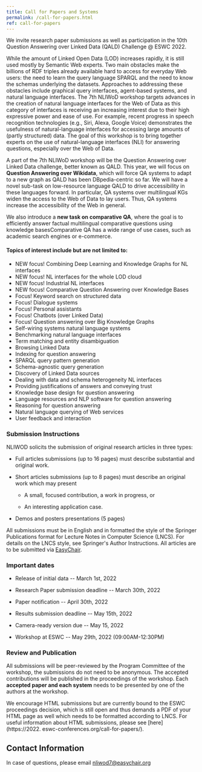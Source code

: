 ```yaml
---
title: Call for Papers and Systems
permalink: /call-for-papers.html
ref: call-for-papers
---
```

We invite research paper submissions as well as participation in the 10th Question Answering over Linked Data (QALD) Challenge @ ESWC 2022.

While the amount of Linked Open Data (LOD) increases rapidly, it is still used mostly by Semantic Web experts. Two main obstacles make the billions of RDF triples already available hard to access for everyday Web users: the need to learn the query language SPARQL and the need to know the schemas underlying the datasets. Approaches to addressing these obstacles include graphical query interfaces, agent-based systems, and natural language interfaces. The 7th NLIWoD workshop targets advances in the creation of natural language interfaces for the Web of Data as this category of interfaces is receiving an increasing interest due to their high expressive power and ease of use. For example, recent progress in speech recognition technologies (e.g., Siri, Alexa, Google Voice) demonstrates the usefulness of natural-language interfaces for accessing large amounts of (partly structured) data. The goal of this workshop is to bring together experts on the use of natural-language interfaces (NLI) for answering questions, especially over the Web of Data.

A part of the 7th NLIWoD workshop will be the Question Answering over Linked Data challenge, better known as QALD. This year, we will focus on **Question Answering over Wikidata**, which will force QA systems to adapt to a new graph as QALD has been DBpedia-centric so far. We will have a novel sub-task on low-resource language QALD to drive accessibility in these languages forward. In particular, QA systems over multilingual KGs widen the access to the Web of Data to lay users. Thus, QA systems increase the accessibility of the Web in general.

We also introduce a **new task on comparative QA**, where the goal is to efficiently answer factual multilingual comparative questions using knowledge basesComparative QA has a wide range of use cases, such as academic search engines or e-commerce. 

#### Topics of interest include but are not limited to:

* NEW focus! Combining Deep Learning and Knowledge Graphs for NL interfaces
* NEW focus! NL interfaces for the whole LOD cloud
* NEW focus! Industrial NL interfaces
* NEW focus! Comparative Question Answering over Knowledge Bases 
* Focus! Keyword search on structured data
* Focus! Dialogue systems
* Focus! Personal assistants
* Focus! Chatbots (over Linked Data)
* Focus! Question answering over Big Knowledge Graphs
* Self-wiring systems natural language systems
* Benchmarking natural language interfaces
* Term matching and entity disambiguation
* Browsing Linked Data
* Indexing for question answering
* SPARQL query pattern generation
* Schema-agnostic query generation
* Discovery of Linked Data sources
* Dealing with data and schema heterogeneity NL interfaces
* Providing justifications of answers and conveying trust
* Knowledge base design for question answering
* Language resources and NLP software for question answering
* Reasoning for question answering
* Natural language querying of Web services
* User feedback and interaction

### Submission Instructions

NLIWOD solicits the submission of original research articles in three types:

* Full articles submissions (up to 16 pages) must describe substantial and original work.

* Short articles submissions (up to 8 pages) must describe an original work which may present

  - A small, focused contribution, a work in progress, or

  - An interesting application case.

 * Demos and posters presentations (5 pages)

All submissions must be in English and in formatted the style of the Springer Publications 
format for Lecture Notes in Computer Science (LNCS). For details on the LNCS style, see 
Springer's Author Instructions. All articles are to be submitted via  [EasyChair](https://easychair.org/conferences/?conf=nliwod7).

### Important dates


* Release of initial data -- March 1st, 2022

* Research Paper submission deadline -- March 30th, 2022

* Paper notification -- April 30th, 2022

* Results submission deadline -- May 15th, 2022

* Camera-ready version due -- May 15, 2022

* Workshop at ESWC -- May 29th, 2022 (09:00AM-12:30PM)




### Review and Publication

All submissions will be peer-reviewed by the Program Committee of the workshop, the submissions do not need to be anonymous. The accepted contributions will be published in the proceedings of the workshop. Each **accepted paper and each system** needs to be presented by one of the authors at the workshop. 

We encourage HTML submissions but are currently bound to the ESWC proceedings decision, which is 
still open and thus demands a PDF of your HTML page as well which needs to be formatted 
according to LNCS. For useful information about HTML submissions, please see [here](https://2022.
eswc-conferences.org/call-for-papers/).

## Contact Information

In case of questions, please email nliwod7@easychair.org 
